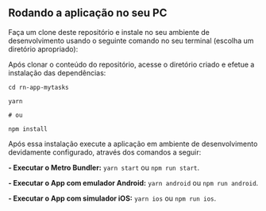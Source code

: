 ## Rodando a aplicação no seu PC

Faça um clone deste repositório e instale no seu ambiente de desenvolvimento usando o seguinte comando no seu terminal (escolha um diretório apropriado):


Após clonar o conteúdo do repositório, acesse o diretório criado e efetue a instalação das dependências:

```shell
cd rn-app-mytasks

yarn

# ou

npm install
```

Após essa instalação execute a aplicação em ambiente de desenvolvimento devidamente configurado, através dos comandos a seguir:

**- Executar o Metro Bundler:** `yarn start` ou `npm run start`.

**- Executar o App com emulador Android:** `yarn android` ou `npm run android`.

**- Executar o App com simulador iOS:** `yarn ios` ou `npm run ios`.
